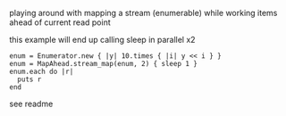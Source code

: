 playing around with mapping a stream (enumerable)
while working items ahead of current read point

this example will end up calling sleep in parallel x2
```
enum = Enumerator.new { |y| 10.times { |i| y << i } }
enum = MapAhead.stream_map(enum, 2) { sleep 1 }
enum.each do |r|
  puts r
end
```

see readme
